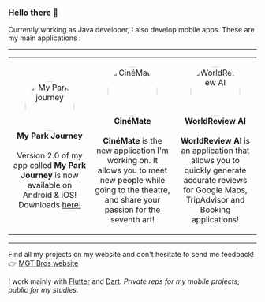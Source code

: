 ### Hello there 👋

Currently working as Java developer, I also develop mobile apps. 
These are my main applications :

---

<table style="width: 100%; table-layout: fixed;">
  <tr>
    <td style="width: 33.33%;">
      <p align="center">
        <img src="https://mgt-bros.com/myparkjourney/icon.png" alt="My Park journey" style="border-radius: 50%; width: 100px;"><br>
        <b>My Park Journey</b><br><br>
        Version 2.0 of my app called <b>My Park Journey</b> is now available on Android & iOS! <br>
        Downloads <a href="https://mgt-bros.com/myparkjourney/downloads/">here!</a>
      </p>
    </td>
    <td style="width: 33.33%;">
      <p align="center">
        <img src="https://mgt-bros.com/cinemate/icon.png" alt="CinéMate" style="border-radius: 50%; width: 100px;"><br>
        <b>CinéMate</b><br><br>
        <b>CinéMate</b> is the new application I'm working on. It allows you to meet new people while going to the theatre, and share your passion for the seventh art!
      </p>
    </td>
    <td style="width: 33.33%;">
      <p align="center">
        <img src="https://mgt-bros.com/worldreviewai/icon.png" alt="WorldReview AI" style="border-radius: 50%; width: 100px;"><br>
        <b>WorldReview AI</b><br><br>
        <b>WorldReview AI</b> is an application that allows you to quickly generate accurate reviews for Google Maps, TripAdvisor and Booking applications!
      </p>
    </td>
  </tr>
</table>




---

Find all my projects on my website and don't hesitate to send me feedback!  
👉 [MGT Bros website](https://mgt-bros.com)

I work mainly with [Flutter](https://flutter.dev/) and [Dart](https://dart.dev/). *Private reps for my mobile projects, public for my studies.*
